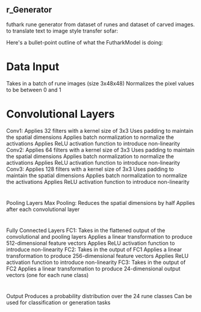 ## r_Generator
futhark rune generator from dataset of runes and dataset of carved images. to translate text to image style transfer
sofar:

Here's a bullet-point outline of what the FutharkModel is doing:
# Data Input
  Takes in a batch of rune images (size 3x48x48)
  Normalizes the pixel values to be between 0 and 1
# Convolutional Layers
Conv1:
  Applies 32 filters with a kernel size of 3x3
  Uses padding to maintain the spatial dimensions
  Applies batch normalization to normalize the activations
  Applies ReLU activation function to introduce non-linearity
Conv2:
  Applies 64 filters with a kernel size of 3x3
  Uses padding to maintain the spatial dimensions
  Applies batch normalization to normalize the activations
  Applies ReLU activation function to introduce non-linearity
Conv3:
  Applies 128 filters with a kernel size of 3x3
  Uses padding to maintain the spatial dimensions
  Applies batch normalization to normalize the activations
  Applies ReLU activation function to introduce non-linearity
#
Pooling Layers
Max Pooling:
  Reduces the spatial dimensions by half
  Applies after each convolutional layer
#
Fully Connected Layers
FC1:
  Takes in the flattened output of the convolutional and pooling layers
  Applies a linear transformation to produce 512-dimensional feature vectors
  Applies ReLU activation function to introduce non-linearity
FC2:
  Takes in the output of FC1
  Applies a linear transformation to produce 256-dimensional feature vectors
  Applies ReLU activation function to introduce non-linearity
FC3:
  Takes in the output of FC2
  Applies a linear transformation to produce 24-dimensional output vectors (one for each rune class)
#
Output
  Produces a probability distribution over the 24 rune classes
  Can be used for classification or generation tasks
